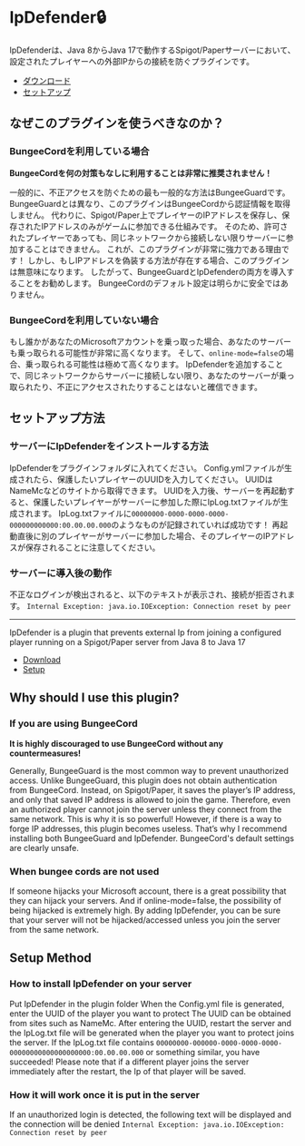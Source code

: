 # IpDefender🔒

IpDefenderは、Java 8からJava 17で動作するSpigot/Paperサーバーにおいて、設定されたプレイヤーへの外部IPからの接続を防ぐプラグインです。

* [ダウンロード](https://github.com/tanu-ch1111/IpDefender/releases)
* [セットアップ](https://github.com/tanu-ch1111/IpDefender/edit/main/README.md#%E3%82%B5%E3%83%BC%E3%83%90%E3%83%BC%E3%81%AB%E5%B0%8E%E5%85%A5%E5%BE%8C%E3%81%AE%E5%8B%95%E4%BD%9C)

## なぜこのプラグインを使うべきなのか？

### BungeeCordを利用している場合

**BungeeCordを何の対策もなしに利用することは非常に推奨されません！**

一般的に、不正アクセスを防ぐための最も一般的な方法はBungeeGuardです。
BungeeGuardとは異なり、このプラグインはBungeeCordから認証情報を取得しません。
代わりに、Spigot/Paper上でプレイヤーのIPアドレスを保存し、保存されたIPアドレスのみがゲームに参加できる仕組みです。
そのため、許可されたプレイヤーであっても、同じネットワークから接続しない限りサーバーに参加することはできません。
これが、このプラグインが非常に強力である理由です！
しかし、もしIPアドレスを偽装する方法が存在する場合、このプラグインは無意味になります。
したがって、BungeeGuardとIpDefenderの両方を導入することをお勧めします。
BungeeCordのデフォルト設定は明らかに安全ではありません。

### BungeeCordを利用していない場合

もし誰かがあなたのMicrosoftアカウントを乗っ取った場合、あなたのサーバーも乗っ取られる可能性が非常に高くなります。
そして、`online-mode=false`の場合、乗っ取られる可能性は極めて高くなります。
IpDefenderを追加することで、同じネットワークからサーバーに接続しない限り、あなたのサーバーが乗っ取られたり、不正にアクセスされたりすることはないと確信できます。

## セットアップ方法

### サーバーにIpDefenderをインストールする方法

IpDefenderをプラグインフォルダに入れてください。
Config.ymlファイルが生成されたら、保護したいプレイヤーのUUIDを入力してください。
UUIDはNameMcなどのサイトから取得できます。
UUIDを入力後、サーバーを再起動すると、保護したいプレイヤーがサーバーに参加した際にIpLog.txtファイルが生成されます。
IpLog.txtファイルに``00000000-0000-0000-0000-000000000000:00.00.00.000``のようなものが記録されていれば成功です！
再起動直後に別のプレイヤーがサーバーに参加した場合、そのプレイヤーのIPアドレスが保存されることに注意してください。

### サーバーに導入後の動作

不正なログインが検出されると、以下のテキストが表示され、接続が拒否されます。
```Internal Exception: java.io.IOException: Connection reset by peer```

---

IpDefender is a plugin that prevents external Ip from joining a configured player running on a Spigot/Paper server from Java 8 to Java 17

* [Download](https://github.com/tanu-ch1111/IpDefender/releases)
* [Setup](https://github.com/tanu-ch1111/IpDefender/edit/main/README.md#how-to-install-ipdefender-on-your-server)

## Why should I use this plugin?

### If you are using BungeeCord

**It is highly discouraged to use BungeeCord without any countermeasures!**

Generally, BungeeGuard is the most common way to prevent unauthorized access.
Unlike BungeeGuard, this plugin does not obtain authentication from BungeeCord.
Instead, on Spigot/Paper, it saves the player’s IP address, and only that saved IP address is allowed to join the game.
Therefore, even an authorized player cannot join the server unless they connect from the same network.
This is why it is so powerful!
However, if there is a way to forge IP addresses, this plugin becomes useless.
That’s why I recommend installing both BungeeGuard and IpDefender.
BungeeCord's default settings are clearly unsafe.

### When bungee cords are not used

If someone hijacks your Microsoft account, there is a great possibility that they can hijack your servers.
And if online-mode=false, the possibility of being hijacked is extremely high.
By adding IpDefender, you can be sure that your server will not be hijacked/accessed unless you join the server from the same network.

## Setup Method

### How to install IpDefender on your server

Put IpDefender in the plugin folder
When the Config.yml file is generated, enter the UUID of the player you want to protect
The UUID can be obtained from sites such as NameMc.
After entering the UUID, restart the server and the IpLog.txt file will be generated when the player you want to protect joins the server.
If the IpLog.txt file contains ``00000000-000000-0000-0000-0000-00000000000000000000:00.00.00.000`` or something similar, you have succeeded!
Please note that if a different player joins the server immediately after the restart, the Ip of that player will be saved.

### How it will work once it is put in the server

If an unauthorized login is detected, the following text will be displayed and the connection will be denied
```Internal Exception: java.io.IOException: Connection reset by peer```
